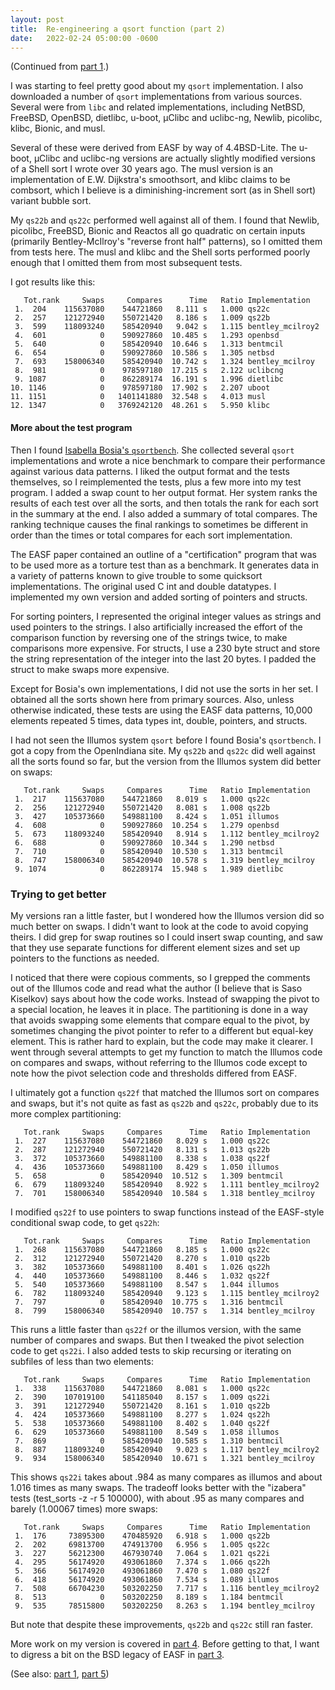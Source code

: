 ```yaml
---
layout: post
title:  Re-engineering a qsort function (part 2)
date:   2022-02-24 05:00:00 -0600
---
```


(Continued from [part 1](../../../../2022/01/17/Re-engineering-a-qsort-part-1/).)

I was starting to feel pretty good about my `qsort` implementation. I also downloaded a number of `qsort` implementations from various sources. Several were from `libc` and related implementations, including NetBSD, FreeBSD, OpenBSD, dietlibc, u-boot, μClibc and uclibc-ng, Newlib, picolibc, klibc, Bionic, and musl.

<!-- more -->

Several of these were derived from EASF by way of 4.4BSD-Lite. The u-boot, μClibc and uclibc-ng versions are actually slightly modified versions of a Shell sort I wrote over 30 years ago. The musl version is an implementation of E.W. Dijkstra's smoothsort, and klibc claims to be combsort, which I believe is a diminishing-increment sort (as in Shell sort) variant bubble sort.

My `qs22b` and `qs22c` performed well against all of them. I found that Newlib, picolibc, FreeBSD, Bionic and Reactos all go quadratic on certain inputs (primarily Bentley-McIlroy's "reverse front half" patterns), so I omitted them from tests here. The musl and klibc and the Shell sorts performed poorly enough that I omitted them from most subsequent tests.

I got results like this:

```
   Tot.rank     Swaps     Compares      Time   Ratio Implementation
 1.  204    115637080    544721860   8.111 s   1.000 qs22c
 2.  257    121272940    550721420   8.186 s   1.009 qs22b
 3.  599    118093240    585420940   9.042 s   1.115 bentley_mcilroy2
 4.  601            0    590927860  10.485 s   1.293 openbsd
 5.  640            0    585420940  10.646 s   1.313 bentmcil
 6.  654            0    590927860  10.586 s   1.305 netbsd
 7.  693    158006340    585420940  10.742 s   1.324 bentley_mcilroy
 8.  981            0    978597180  17.215 s   2.122 uclibcng
 9. 1087            0    862289174  16.191 s   1.996 dietlibc
10. 1146            0    978597180  17.902 s   2.207 uboot
11. 1151            0   1401141880  32.548 s   4.013 musl
12. 1347            0   3769242120  48.261 s   5.950 klibc
```

#### More about the test program

Then I found [Isabella Bosia's `qsortbench`](https://github.com/izabera/qsortbench). She collected several `qsort` implementations and wrote a nice benchmark to compare their performance against various data patterns. I liked the output format and the tests themselves, so I reimplemented the tests, plus a few more into my test program. I added a swap count to her output format. Her system ranks the results of each test over all the sorts, and then totals the rank for each sort in the summary at the end. I also added a summary of total compares. The ranking technique causes the final rankings to sometimes be different in order than the times or total compares for each sort implementation.

The EASF paper contained an outline of a "certification" program that was to be used more as a torture test than as a benchmark. It generates data in a variety of patterns known to give trouble to some quicksort implementations. The original used C int and double datatypes. I implemented my own version and added sorting of pointers and structs.

For sorting pointers, I represented the original integer values as strings and used pointers to the strings. I also artificially increased the effort of the comparison function by reversing one of the strings twice, to make comparisons more expensive. For structs, I use a 230 byte struct and store the string representation of the integer into the last 20 bytes. I padded the struct to make swaps more expensive.

Except for Bosia's own implementations, I did not use the sorts in her set. I obtained all the sorts shown here from primary sources. Also, unless otherwise indicated, these tests are using the EASF data patterns, 10,000 elements repeated 5 times, data types int, double, pointers, and structs.

I had not seen the Illumos system `qsort` before I found Bosia's `qsortbench`. I got a copy from the OpenIndiana site. My `qs22b` and `qs22c` did well against all the sorts found so far, but the version from the Illumos system did better on swaps:

```
   Tot.rank     Swaps     Compares      Time   Ratio Implementation
 1.  217    115637080    544721860   8.019 s   1.000 qs22c
 2.  256    121272940    550721420   8.081 s   1.008 qs22b
 3.  427    105373660    549881100   8.424 s   1.051 illumos
 4.  608            0    590927860  10.254 s   1.279 openbsd
 5.  673    118093240    585420940   8.914 s   1.112 bentley_mcilroy2
 6.  688            0    590927860  10.344 s   1.290 netbsd
 7.  710            0    585420940  10.530 s   1.313 bentmcil
 8.  747    158006340    585420940  10.578 s   1.319 bentley_mcilroy
 9. 1074            0    862289174  15.948 s   1.989 dietlibc
```

### Trying to get better

My versions ran a little faster, but I wondered how the Illumos version did so much better on swaps. I didn't want to look at the code to avoid copying theirs. I did grep for swap routines so I could insert swap counting, and saw that they use separate functions for different element sizes and set up pointers to the functions as needed.

I noticed that there were copious comments, so I grepped the comments out of the Illumos code and read what the author (I believe that is Saso Kiselkov) says about how the code works. Instead of swapping the pivot to a special location, he leaves it in place. The partitioning is done in a way that avoids swapping some elements that compare equal to the pivot, by sometimes changing the pivot pointer to refer to a different but equal-key element. This is rather hard to explain, but the code may make it clearer. I went through several attempts to get my function to match the Illumos code on compares and swaps, without referring to the Illumos code except to note how the pivot selection code and thresholds differed from EASF.

I ultimately got a function `qs22f` that matched the Illumos sort on compares and swaps, but it's not quite as fast as `qs22b` and `qs22c`, probably due to its more complex partitioning:

```
   Tot.rank     Swaps     Compares      Time   Ratio Implementation
 1.  227    115637080    544721860   8.029 s   1.000 qs22c
 2.  287    121272940    550721420   8.131 s   1.013 qs22b
 3.  372    105373660    549881100   8.338 s   1.038 qs22f
 4.  436    105373660    549881100   8.429 s   1.050 illumos
 5.  658            0    585420940  10.512 s   1.309 bentmcil
 6.  679    118093240    585420940   8.922 s   1.111 bentley_mcilroy2
 7.  701    158006340    585420940  10.584 s   1.318 bentley_mcilroy
```

I modified `qs22f` to use pointers to swap functions instead of the EASF-style conditional swap code, to get `qs22h`:

```
   Tot.rank     Swaps     Compares      Time   Ratio Implementation
 1.  268    115637080    544721860   8.185 s   1.000 qs22c
 2.  312    121272940    550721420   8.270 s   1.010 qs22b
 3.  382    105373660    549881100   8.401 s   1.026 qs22h
 4.  440    105373660    549881100   8.446 s   1.032 qs22f
 5.  540    105373660    549881100   8.547 s   1.044 illumos
 6.  782    118093240    585420940   9.123 s   1.115 bentley_mcilroy2
 7.  797            0    585420940  10.775 s   1.316 bentmcil
 8.  799    158006340    585420940  10.757 s   1.314 bentley_mcilroy
```

This runs a little faster than `qs22f` or the illumos version, with the same number of compares and swaps. But then I tweaked the pivot selection code to get `qs22i`. I also added tests to skip recursing or iterating on subfiles of less than two elements:

```
   Tot.rank     Swaps     Compares      Time   Ratio Implementation
 1.  338    115637080    544721860   8.081 s   1.000 qs22c
 2.  390    107019100    541185040   8.157 s   1.009 qs22i
 3.  391    121272940    550721420   8.161 s   1.010 qs22b
 4.  424    105373660    549881100   8.277 s   1.024 qs22h
 5.  538    105373660    549881100   8.402 s   1.040 qs22f
 6.  629    105373660    549881100   8.549 s   1.058 illumos
 7.  869            0    585420940  10.585 s   1.310 bentmcil
 8.  887    118093240    585420940   9.023 s   1.117 bentley_mcilroy2
 9.  934    158006340    585420940  10.671 s   1.321 bentley_mcilroy
```

This shows `qs22i` takes about .984 as many compares as illumos and about 1.016 times as many swaps. The tradeoff looks better with the "izabera" tests (test_sorts -z -r 5 100000), with about .95 as many compares and barely (1.00067 times) more swaps:

```
   Tot.rank     Swaps     Compares      Time   Ratio Implementation
 1.  176     73895300    470485920   6.918 s   1.000 qs22b
 2.  202     69813700    474913700   6.956 s   1.005 qs22c
 3.  227     56212300    467930740   7.064 s   1.021 qs22i
 4.  295     56174920    493061860   7.374 s   1.066 qs22h
 5.  366     56174920    493061860   7.470 s   1.080 qs22f
 6.  418     56174920    493061860   7.534 s   1.089 illumos
 7.  508     66704230    503202250   7.717 s   1.116 bentley_mcilroy2
 8.  513            0    503202250   8.189 s   1.184 bentmcil
 9.  535     78515800    503202250   8.263 s   1.194 bentley_mcilroy
 ```

But note that despite these improvements, `qs22b` and `qs22c` still ran faster.

More work on my version is covered in [part 4](../../../../2022/02/27/Re-engineering-a-qsort-part-4/). Before getting to that, I want to digress a bit on the BSD legacy of EASF in [part 3](../../../../2022/02/26/Re-engineering-a-qsort-part-3/).

(See also: [part 1](../../../../2022/01/17/Re-engineering-a-qsort-part-1/), [part 5](../../../../2022/03/09/Re-engineering-a-qsort-part-5/))
